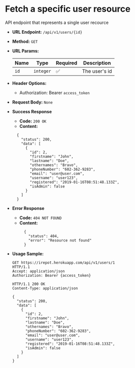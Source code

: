 # Fetch a specific user resource

API endpoint that represents a single user recource

- **URL Endpoint:** `/api/v1/users/{id}`
- **Method:** `GET`
- **URL Params:**

  | Name | Type      | Required           | Description   |
  |------|-----------|--------------------|---------------|
  | `id` | `integer` | :white_check_mark: | The user's id |

- **Header Options:**
  - Authorization: Bearer `access_token`
- **Request Body:** `None`
- **Success Response**
  - **Code:** `200 OK`
  - **Content:**

  ```http
    {
      "status": 200,
      "data": [
        {
          "id": 2,
          "firstname": "John",
          "lastname": "Doe",
          "othernames": "Bravo",
          "phoneNumber": "602-362-9283",
          "email": "user@user.com",
          "username": "user123",
          "registered": "2019-01-16T08:51:48.133Z",
          "isAdmin": false
        }
      ]
    }
  ```

- **Error Response**
  - **Code:** `404 NOT FOUND`
  - **Content:**
    ```http
      {
        "status": 404,
        "error": "Resource not found"
      }
    ```

- **Usage Sample:**

  ```http
  GET https://irepot.herokuapp.com/api/v1/users/1
  HTTP/1.1
  Accept: application/json
  Authorization: Bearer {access_token}

  HTTP/1.1 200 OK
  Content-Type: application/json

  {
    "status": 200,
    "data": [
      {
        "id": 2,
        "firstname": "John",
        "lastname": "Doe",
        "othernames": "Bravo",
        "phoneNumber": "602-362-9283",
        "email": "user@user.com",
        "username": "user123",
        "registered": "2019-01-16T08:51:48.133Z",
        "isAdmin": false
      }
    ]
  }
  ```
